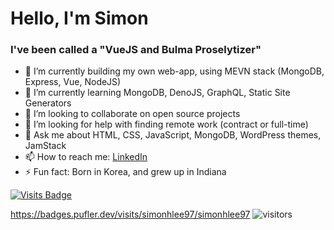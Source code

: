 # Hello, I'm Simon

### I've been called a "VueJS and Bulma Proselytizer"

- 🔭 I’m currently building my own web-app, using MEVN stack (MongoDB, Express, Vue, NodeJS)
- 🌱 I’m currently learning MongoDB, DenoJS, GraphQL, Static Site Generators
- 👯 I’m looking to collaborate on open source projects
- 🤔 I’m looking for help with finding remote work (contract or full-time)
- 💬 Ask me about HTML, CSS, JavaScript, MongoDB, WordPress themes, JamStack
- 📫 How to reach me: [LinkedIn](https://www.linkedin.com/in/simon-h-lee/)
- ⚡ Fun fact: Born in Korea, and grew up in Indiana

[![Visits Badge](https://badges.pufler.dev/visits/puf17640/git-badges)](https://badges.pufler.dev)

https://badges.pufler.dev/visits/simonhlee97/simonhlee97
![visitors](https://visitor-badge.glitch.me/badge?page_id=page.i)

